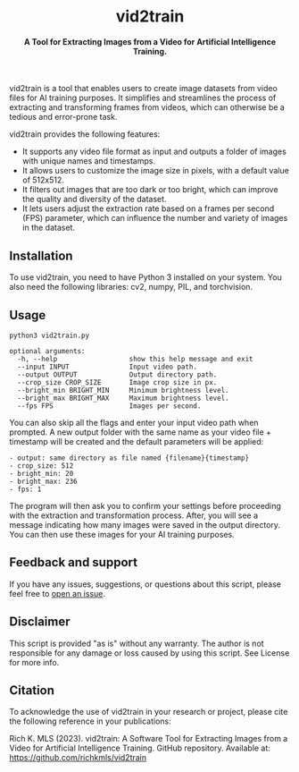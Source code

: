 <h1 align="center">vid2train</h1>

#### <p align="center">A Tool for Extracting Images from a Video for Artificial Intelligence Training.</p><br>

vid2train is a tool that enables users to create image datasets from video files for AI training purposes. It simplifies and streamlines the process of extracting and transforming frames from videos, which can otherwise be a tedious and error-prone task. 

vid2train provides the following features:

- It supports any video file format as input and outputs a folder of images with unique names and timestamps.
- It allows users to customize the image size in pixels, with a default value of 512x512.
- It filters out images that are too dark or too bright, which can improve the quality and diversity of the dataset.
- It lets users adjust the extraction rate based on a frames per second (FPS) parameter, which can influence the number and variety of images in the dataset.

## Installation

To use vid2train, you need to have Python 3 installed on your system. You also need the following libraries: cv2, numpy, PIL, and torchvision.

## Usage

```
python3 vid2train.py

optional arguments:
  -h, --help                  show this help message and exit
  --input INPUT               Input video path.
  --output OUTPUT             Output directory path.
  --crop_size CROP_SIZE       Image crop size in px.                      
  --bright_min BRIGHT_MIN     Minimum brightness level.
  --bright_max BRIGHT_MAX     Maximum brightness level.                  
  --fps FPS                   Images per second.
```

You can also skip all the flags and enter your input video path when prompted. A new output folder with the same name as your video file + timestamp will be created and the default parameters will be applied:

```
- output: same directory as file named {filename}{timestamp}
- crop_size: 512
- bright_min: 20
- bright_max: 236
- fps: 1
```

The program will then ask you to confirm your settings before proceeding with the extraction and transformation process. After, you will see a message indicating how many images were saved in the output directory. You can then use these images for your AI training purposes.

## Feedback and support

If you have any issues, suggestions, or questions about this script, please feel free to [open an issue](https://github.com/richkmls/vid2train/issues).

## Disclaimer

This script is provided "as is" without any warranty. The author is not responsible for any damage or loss caused by using this script. 
See License for more info.

## Citation
To acknowledge the use of vid2train in your research or project, please cite the following reference in your publications:

Rich K. MLS (2023). vid2train: A Software Tool for Extracting Images from a Video for Artificial Intelligence Training. GitHub repository. Available at: https://github.com/richkmls/vid2train
